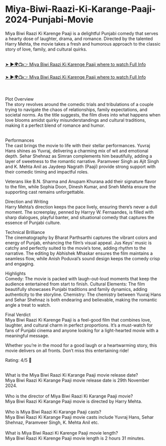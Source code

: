# Miya-Biwi-Raazi-Ki-Karange-Paaji-2024-Punjabi-Movie

Miya Biwi Raazi Ki Karenge Paaji is a delightful Punjabi comedy that serves a hearty dose of laughter, drama, and romance. Directed by the talented Harry Mehta, the movie takes a fresh and humorous approach to the classic story of love, family, and cultural quirks.
<br/>
<br/>

[➤ ►🌍📺👉 Miya Biwi Raazi Ki Karenge Paaji where to watch Full Info](https://movies.bestpicky.net/review/miya-biwi-raazi-ki-karange-paaji-2024-punjabi-movie/) 
<br/>
<br/>
[➤ ►🌍📺👉 Miya Biwi Raazi Ki Karenge Paaji where to watch Full Info](https://movies.bestpicky.net/review/miya-biwi-raazi-ki-karange-paaji-2024-punjabi-movie/)

<br/>
<br/>
Plot Overview <br/>
The story revolves around the comedic trials and tribulations of a couple trying to navigate the chaos of relationships, family expectations, and societal norms. As the title suggests, the film dives into what happens when love blooms amidst quirky misunderstandings and cultural traditions, making it a perfect blend of romance and humor.

<br/>Performances <br/>
The cast brings the movie to life with their stellar performances. Yuvraj Hans shines as Yuvraj, delivering a charming mix of wit and emotional depth. Sehar Shehnaz as Simran complements him beautifully, adding a layer of sweetness to the romantic narrative. Paramveer Singh as Ajit Singh and K. Mehta Anil as Jaydeep Nagrath (Paaji) provide strong support with their comedic timing and impactful roles.<br/>

Veterans like B.N. Sharma and Anupam Khurana add their signature flavor to the film, while Sophia Doon, Dinesh Kumar, and Sneh Mehta ensure the supporting cast remains unforgettable.<br/>

Direction and Writing<br/>
Harry Mehta’s direction keeps the pace lively, ensuring there’s never a dull moment. The screenplay, penned by Harryy W. Fernaandes, is filled with sharp dialogues, playful banter, and situational comedy that captures the essence of Punjabi culture.<br/>

Technical Brilliance<br/>
The cinematography by Bharat Parthsarthi captures the vibrant colors and energy of Punjab, enhancing the film’s visual appeal. Jus Keys’ music is catchy and perfectly suited to the movie’s tone, adding rhythm to the narrative. The editing by Abhishek Mhaskar ensures the film maintains a seamless flow, while Anish Poduval’s sound design keeps the comedy crisp and engaging.<br/>

Highlights<br/>
Comedy: The movie is packed with laugh-out-loud moments that keep the audience entertained from start to finish.
Cultural Elements: The film beautifully showcases Punjabi traditions and family dynamics, adding authenticity to the storyline.
Chemistry: The chemistry between Yuvraj Hans and Sehar Shehnaz is both endearing and believable, making the romantic angle a treat to watch.<br/>

Final Verdict<br/>
Miya Biwi Raazi Ki Karenge Paaji is a feel-good film that combines love, laughter, and cultural charm in perfect proportions. It’s a must-watch for fans of Punjabi cinema and anyone looking for a light-hearted movie with a meaningful message.<br/>

Whether you’re in the mood for a good laugh or a heartwarming story, this movie delivers on all fronts. Don’t miss this entertaining ride!

Rating: 4/5 🌟

<br/>
What is the Miya Biwi Raazi Ki Karange Paaji movie release date?<br/>
Miya Biwi Raazi Ki Karange Paaji movie release date is 29th November 2024.
<br/><br/>
Who is the director of Miya Biwi Raazi Ki Karange Paaji movie?<br/>
Miya Biwi Raazi Ki Karange Paaji movie is directed by Harry Mehta.
<br/><br/>
Who is Miya Biwi Raazi Ki Karange Paaji casts?<br/>
Miya Biwi Raazi Ki Karange Paaji movie casts include Yuvraj Hans, Sehar Shehnaz, Paramveer Singh, K. Mehta Anil etc.
<br/><br/>
What is Miya Biwi Raazi Ki Karenge Paaji movie length?<br/>
Miya Biwi Raazi Ki Karenge Paaji movie length is 2 hours 31 minutes.
